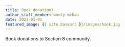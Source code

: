 ```yaml
---
title: Book donation!
author_staff_member: wooly-mcbaa
date: 2023-01-01
featured_image: {{ site.baseurl }}/images/book.jpg
---
```

Book donations to Section 8 community.
